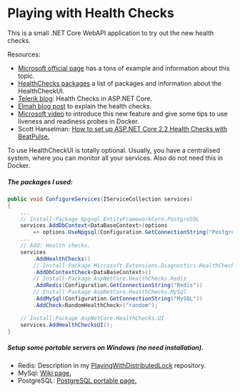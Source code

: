 # Playing with Health Checks

This is a small .NET Core WebAPI application to try out the new health checks.

Resources: 
- [Microsoft official page](https://docs.microsoft.com/en-us/aspnet/core/host-and-deploy/health-checks?view=aspnetcore-2.2) has a tons of example and information about this topic.
- [HealthChecks packages](https://github.com/xabaril/AspNetCore.Diagnostics.HealthChecks) a list of packages and information about the HealthCheckUI.
- [Telerik blog](https://www.telerik.com/blogs/health-checks-in-aspnet-core): Health Checks in ASP.NET Core.
- [Elmah blog post](https://blog.elmah.io/asp-net-core-2-2-health-checks-explained) to explain the health checks.
- [Microsoft video](https://www.youtube.com/watch?v=_vw3hcnSA1Y&t=516) to introduce this new feature and give some tips to use liveness and readiness probes in Docker.
- Scott Hanselman: [How to set up ASP.NET Core 2.2 Health Checks with BeatPulse.](https://www.hanselman.com/blog/HowToSetUpASPNETCore22HealthChecksWithBeatPulsesAspNetCoreDiagnosticsHealthChecks.aspx)

To use HealthCheckUI is totally optional. Usually, you have a centralised system, where you can monitor all your services. Also do not need this in Docker. 

##### The packages I used:

```csharp
public void ConfigureServices(IServiceCollection services)
{
    ...
    // Install-Package Npgsql.EntityFrameworkCore.PostgreSQL
    services.AddDbContext<DataBaseContext>(options
        => options.UseNpgsql(Configuration.GetConnectionString("PostgreSQL")));
    ...
    // Add: Health checks.
    services
        .AddHealthChecks()
        // Install-Package Microsoft.Extensions.Diagnostics.HealthChecks.EntityFrameworkCore
        .AddDbContextCheck<DataBaseContext>()
        // Install-Package AspNetCore.HealthChecks.Redis
        .AddRedis(Configuration.GetConnectionString("Redis"))
        // Install-Package AspNetCore.HealthChecks.MySql
        .AddMySql(Configuration.GetConnectionString("MySQL"))
        .AddCheck<RandomHealthCheck>("random");

    // Install-Package AspNetCore.HealthChecks.UI
    services.AddHealthChecksUI();
}
```

##### Setup some portable servers on Windows (no need installation).
- Redis: Description in my [PlayingWithDistributedLock](https://github.com/19balazs86/PlayingWithDistributedLock#setup-a-redis-server-locally-on-windows) repository.
- MySql: [Wiki page.](http://wiki.uniformserver.com/index.php/Mini_Servers:_MySQL_5.0.67_Portable#Support_files)
- PostgreSQL: [PostgreSQL portable page.](https://gareth.flowers/postgresql-portable)
